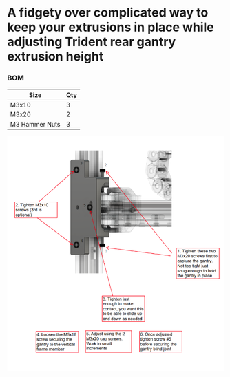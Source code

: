 # A fidgety over complicated way to keep your extrusions in place while adjusting Trident rear gantry extrusion height



### BOM

Size | Qty
--- | ---
M3x10 | 3
M3x20 | 2
M3 Hammer Nuts | 3


<img src="./Images/gantry adjuster.png" width=900>
